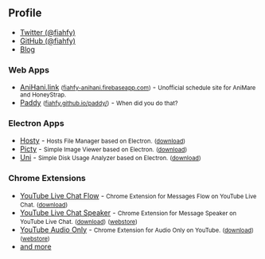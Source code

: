 ## Profile
* [Twitter (@fiahfy)](https://twitter.com/fiahfy)
* [GitHub (@fiahfy)](https://github.com/fiahfy)
* [Blog](https://fiahfy.blogspot.com)


### Web Apps
* [AniHani.link](https://github.com/fiahfy/anihani-link) <small>([fiahfy-anihani.firebaseapp.com](https://fiahfy-anihani.firebaseapp.com))</small> - <small>Unofficial schedule site for AniMare and HoneyStrap.</small>
* [Paddy](https://github.com/fiahfy/paddy) <small>([fiahfy.github.io/paddy/](https://fiahfy.github.io/paddy/))</small> - <small>When did you do that?</small>


### Electron Apps
* [Hosty](https://github.com/fiahfy/hosty) - <small>Hosts File Manager based on Electron.</small> <small>([download](https://github.com/fiahfy/hosty/releases))</small>
* [Picty](https://github.com/fiahfy/picty) - <small>Simple Image Viewer based on Electron.</small> <small>([download](https://github.com/fiahfy/picty/releases))</small>
* [Uni](https://github.com/fiahfy/uni) - <small>Simple Disk Usage Analyzer based on Electron.</small> <small>([download](https://github.com/fiahfy/uni/releases))</small>


### Chrome Extensions
* [YouTube Live Chat Flow](https://github.com/fiahfy/youtube-live-chat-flow) - <small>Chrome Extension for Messages Flow on YouTube Live Chat.</small> <small>([download](https://github.com/fiahfy/youtube-live-chat-flow/releases))</small>
* [YouTube Live Chat Speaker](https://github.com/fiahfy/youtube-live-chat-speaker) - <small>Chrome Extension for Message Speaker on YouTube Live Chat.</small> <small>([download](https://github.com/fiahfy/youtube-live-chat-speaker/releases))</small> <small>([webstore](https://chrome.google.com/webstore/detail/youtube-live-chat-speaker/ecnpdbepgdooliaifgfkfehehojmiddd))</small>
* [YouTube Audio Only](https://github.com/fiahfy/youtube-audio-only) - <small>Chrome Extension for Audio Only on YouTube.</small> <small>([download](https://github.com/fiahfy/youtube-audio-only/releases))</small> <small>([webstore](https://chrome.google.com/webstore/detail/youtube-audio-only/bcoibpphkjajfgggmbnogddhlebdhllb))</small>
* [and more](https://chrome.google.com/webstore/search/fiahfy?_category=extensions)
